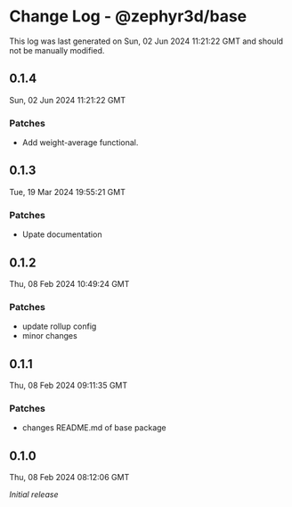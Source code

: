 # Change Log - @zephyr3d/base

This log was last generated on Sun, 02 Jun 2024 11:21:22 GMT and should not be manually modified.

## 0.1.4
Sun, 02 Jun 2024 11:21:22 GMT

### Patches

- Add weight-average functional.

## 0.1.3
Tue, 19 Mar 2024 19:55:21 GMT

### Patches

- Upate documentation

## 0.1.2
Thu, 08 Feb 2024 10:49:24 GMT

### Patches

- update rollup config
- minor changes

## 0.1.1
Thu, 08 Feb 2024 09:11:35 GMT

### Patches

- changes README.md of base package

## 0.1.0
Thu, 08 Feb 2024 08:12:06 GMT

_Initial release_

